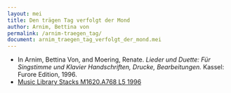 ```yaml
---
layout: mei
title: Den trägen Tag verfolgt der Mond 
author: Arnim, Bettina von
permalink: /arnim-traegen_tag/
document: arnim_traegen_tag_verfolgt_der_mond.mei
---
```


- In Arnim, Bettina Von, and Moering, Renate. *Lieder und Duette: Für Singstimme und Klavier Handschriften, Drucke, Bearbeitungen.* Kassel: Furore Edition, 1996. 
- <a href="https://tufts-primo.hosted.exlibrisgroup.com/permalink/f/bnf7qa/01TUN_ALMA2180485300003851" target="_blank">Music Library Stacks M1620.A768 L5 1996</a>
